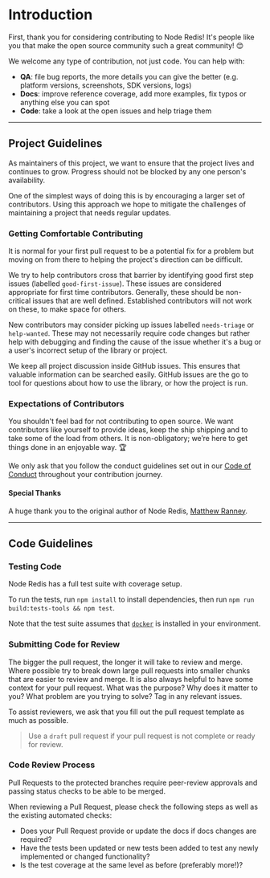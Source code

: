 # Introduction

First, thank you for considering contributing to Node Redis! It's people like you that make the open source community such a great community! 😊

We welcome any type of contribution, not just code. You can help with:

- **QA**: file bug reports, the more details you can give the better (e.g. platform versions, screenshots, SDK versions, logs)
- **Docs**: improve reference coverage, add more examples, fix typos or anything else you can spot
- **Code**: take a look at the open issues and help triage them

---

## Project Guidelines

As maintainers of this project, we want to ensure that the project lives and continues to grow. Progress should not be blocked by any one person's availability.

One of the simplest ways of doing this is by encouraging a larger set of contributors. Using this approach we hope to mitigate the challenges of maintaining a project that needs regular updates.

### Getting Comfortable Contributing

It is normal for your first pull request to be a potential fix for a problem but moving on from there to helping the project's direction can be difficult.

We try to help contributors cross that barrier by identifying good first step issues (labelled `good-first-issue`). These issues are considered appropriate for first time contributors. Generally, these should be non-critical issues that are well defined. Established contributors will not work on these, to make space for others.

New contributors may consider picking up issues labelled `needs-triage` or `help-wanted`. These may not necessarily require code changes but rather help with debugging and finding the cause of the issue whether it's a bug or a user's incorrect setup of the library or project.

We keep all project discussion inside GitHub issues. This ensures that valuable information can be searched easily. GitHub issues are the go to tool for questions about how to use the library, or how the project is run.

### Expectations of Contributors

You shouldn't feel bad for not contributing to open source. We want contributors like yourself to provide ideas, keep the ship shipping and to take some of the load from others. It is non-obligatory; we’re here to get things done in an enjoyable way. :trophy:

We only ask that you follow the conduct guidelines set out in our [Code of Conduct](https://redis.com/community/community-guidelines-code-of-conduct/) throughout your contribution journey.


#### Special Thanks

A huge thank you to the original author of Node Redis, [Matthew Ranney](https://github.com/mranney).

---

## Code Guidelines

### Testing Code

Node Redis has a full test suite with coverage setup.

To run the tests, run `npm install` to install dependencies, then run `npm run build:tests-tools && npm test`.

Note that the test suite assumes that [`docker`](https://www.docker.com/) is installed in your environment.

### Submitting Code for Review

The bigger the pull request, the longer it will take to review and merge. Where possible try to break down large pull requests into smaller chunks that are easier to review and merge. It is also always helpful to have some context for your pull request. What was the purpose? Why does it matter to you? What problem are you trying to solve? Tag in any relevant issues.

To assist reviewers, we ask that you fill out the pull request template as much as possible.

> Use a `draft` pull request if your pull request is not complete or ready for review.

### Code Review Process

Pull Requests to the protected branches require peer-review approvals and passing status checks to be able to be merged.

When reviewing a Pull Request, please check the following steps as well as the existing automated checks:

- Does your Pull Request provide or update the docs if docs changes are required?
- Have the tests been updated or new tests been added to test any newly implemented or changed functionality?
- Is the test coverage at the same level as before (preferably more!)?
